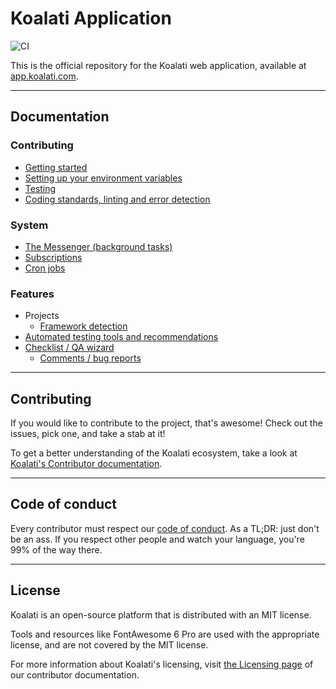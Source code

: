 # Koalati Application

![CI](https://github.com/koalatiapp/app/workflows/CI/badge.svg)

This is the official repository for the Koalati web application, available at [app.koalati.com](https://app.koalati.com).

---

## Documentation

### Contributing
  - [Getting started](docs/contributing/getting-started.md)
  - [Setting up your environment variables](docs/contributing/environment-variables.md)
  - [Testing](docs/contributing/testing.md)
  - [Coding standards, linting and error detection](docs/contributing/coding-standards.md)
### System
  - [The Messenger (background tasks)](docs/system/messenger.md)
  - [Subscriptions](docs/system/subscriptions.md)
  - [Cron jobs](docs/system/cronjobs.md)
### Features
  - Projects
    - [Framework detection](docs/features/project/framework-detection.md)
  - [Automated testing tools and recommendations](docs/features/testing/testing.md)
  - [Checklist / QA wizard](docs/features/checklist/checklist.md)
    - [Comments / bug reports](docs/features/checklist/comments.md)

---

## Contributing

If you would like to contribute to the project, that's awesome!
Check out the issues, pick one, and take a stab at it!

To get a better understanding of the Koalati ecosystem, take a look at [Koalati's Contributor documentation](https://docs.koalati.com/).

---

## Code of conduct

Every contributor must respect our [code of conduct](https://docs.koalati.com/code-of-conduct).
As a TL;DR: just don't be an ass. If you respect other people and watch your language, you're 99% of the way there.

---

## License

Koalati is an open-source platform that is distributed with an MIT license.

Tools and resources like FontAwesome 6 Pro are used with the appropriate license, and are not covered by the MIT license.

For more information about Koalati's licensing, visit [the Licensing page](https://docs.koalati.com/docs/licensing) of our contributor documentation.
